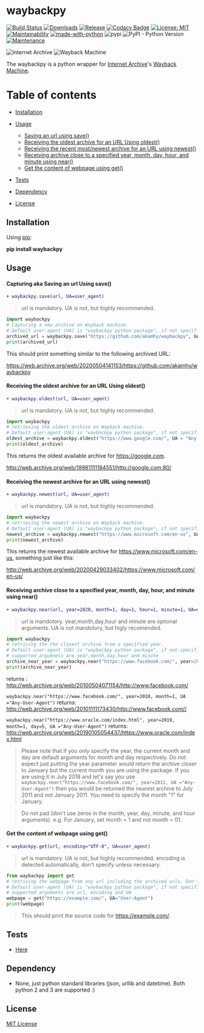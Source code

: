 # waybackpy
[![Build Status](https://travis-ci.org/akamhy/waybackpy.svg?branch=master)](https://travis-ci.org/akamhy/waybackpy)
[![Downloads](https://img.shields.io/pypi/dm/waybackpy.svg)](https://pypistats.org/packages/waybackpy)
[![Release](https://img.shields.io/github/v/release/akamhy/waybackpy.svg)](https://github.com/akamhy/waybackpy/releases)
[![Codacy Badge](https://api.codacy.com/project/badge/Grade/255459cede9341e39436ec8866d3fb65)](https://www.codacy.com/manual/akamhy/waybackpy?utm_source=github.com&amp;utm_medium=referral&amp;utm_content=akamhy/waybackpy&amp;utm_campaign=Badge_Grade)
[![License: MIT](https://img.shields.io/badge/License-MIT-yellow.svg)](https://github.com/akamhy/waybackpy/blob/master/LICENSE)
[![Maintainability](https://api.codeclimate.com/v1/badges/942f13d8177a56c1c906/maintainability)](https://codeclimate.com/github/akamhy/waybackpy/maintainability)
[![made-with-python](https://img.shields.io/badge/Made%20with-Python-1f425f.svg)](https://www.python.org/)
![pypi](https://img.shields.io/pypi/v/wayback.svg)
![PyPI - Python Version](https://img.shields.io/pypi/pyversions/waybackpy?style=flat-square)
[![Maintenance](https://img.shields.io/badge/Maintained%3F-yes-green.svg)](https://github.com/akamhy/waybackpy/graphs/commit-activity)



![Internet Archive](https://upload.wikimedia.org/wikipedia/commons/thumb/8/84/Internet_Archive_logo_and_wordmark.svg/84px-Internet_Archive_logo_and_wordmark.svg.png)
![Wayback Machine](https://upload.wikimedia.org/wikipedia/commons/thumb/0/01/Wayback_Machine_logo_2010.svg/284px-Wayback_Machine_logo_2010.svg.png)

The waybackpy is a python wrapper for [Internet Archive](https://en.wikipedia.org/wiki/Internet_Archive)'s [Wayback Machine](https://en.wikipedia.org/wiki/Wayback_Machine).

Table of contents
=================
<!--ts-->

* [Installation](https://github.com/akamhy/waybackpy#installation)

* [Usage](https://github.com/akamhy/waybackpy#usage)
  * [Saving an url using save()](https://github.com/akamhy/waybackpy#capturing-aka-saving-an-url-using-save)
  * [Receiving the oldest archive for an URL Using oldest()](https://github.com/akamhy/waybackpy#receiving-the-oldest-archive-for-an-url-using-oldest)
  * [Receiving the recent most/newest archive for an URL using newest()](https://github.com/akamhy/waybackpy#receiving-the-newest-archive-for-an-url-using-newest)
  * [Receiving archive close to a specified year, month, day, hour, and minute using near()](https://github.com/akamhy/waybackpy#receiving-archive-close-to-a-specified-year-month-day-hour-and-minute-using-near)
  * [Get the content of webpage using get()](https://github.com/akamhy/waybackpy#get-the-content-of-webpage-using-get)

* [Tests](https://github.com/akamhy/waybackpy#tests)

* [Dependency](https://github.com/akamhy/waybackpy#dependency)

* [License](https://github.com/akamhy/waybackpy#license)

<!--te-->

## Installation
Using [pip](https://en.wikipedia.org/wiki/Pip_(package_manager)):

**pip install waybackpy**



## Usage

#### Capturing aka Saving an url Using save()

```diff
+ waybackpy.save(url, UA=user_agent)
```
> url is mandatory. UA is not, but highly recommended.
```python
import waybackpy
# Capturing a new archive on Wayback machine.
# Default user-agent (UA) is "waybackpy python package", if not specified in the call.
archived_url = waybackpy.save("https://github.com/akamhy/waybackpy", UA = "Any-User-Agent")
print(archived_url)
```
This should print something similar to the following archived URL:

<https://web.archive.org/web/20200504141153/https://github.com/akamhy/waybackpy>

#### Receiving the oldest archive for an URL Using oldest()

```diff
+ waybackpy.oldest(url, UA=user_agent)
```
> url is mandatory. UA is not, but highly recommended.


```python
import waybackpy
# retrieving the oldest archive on Wayback machine.
# Default user-agent (UA) is "waybackpy python package", if not specified in the call.
oldest_archive = waybackpy.oldest("https://www.google.com/", UA = "Any-User-Agent")
print(oldest_archive)
```
This returns the oldest available archive for <https://google.com>.

<http://web.archive.org/web/19981111184551/http://google.com:80/>

#### Receiving the newest archive for an URL using newest()

```diff
+ waybackpy.newest(url, UA=user_agent)
```
> url is mandatory. UA is not, but highly recommended.


```python
import waybackpy
# retrieving the newest archive on Wayback machine.
# Default user-agent (UA) is "waybackpy python package", if not specified in the call.
newest_archive = waybackpy.newest("https://www.microsoft.com/en-us", UA = "Any-User-Agent")
print(newest_archive)
```
This returns the newest available archive for <https://www.microsoft.com/en-us>, something just like this:

<http://web.archive.org/web/20200429033402/https://www.microsoft.com/en-us/>

#### Receiving archive close to a specified year, month, day, hour, and minute using near()

```diff
+ waybackpy.near(url, year=2020, month=1, day=1, hour=1, minute=1, UA=user_agent)
```
> url is mandotory. year,month,day,hour and minute are optional arguments. UA is not mandotory, but higly recomended.


```python
import waybackpy
# retriving the the closest archive from a specified year.
# Default user-agent (UA) is "waybackpy python package", if not specified in the call.
# supported argumnets are year,month,day,hour and minute
archive_near_year = waybackpy.near("https://www.facebook.com/", year=2010, UA ="Any-User-Agent")
print(archive_near_year)
```
returns : <http://web.archive.org/web/20100504071154/http://www.facebook.com/>

```waybackpy.near("https://www.facebook.com/", year=2010, month=1, UA ="Any-User-Agent")``` returns: <http://web.archive.org/web/20101111173430/http://www.facebook.com//>

```waybackpy.near("https://www.oracle.com/index.html", year=2019, month=1, day=5, UA ="Any-User-Agent")``` returns: <http://web.archive.org/web/20190105054437/https://www.oracle.com/index.html>
> Please note that if you only specify the year, the current month and day are default arguments for month and day respectively. Do not expect just putting the year parameter would return the archive closer to January but the current month you are using the package. If you are using it in July 2018 and let's say you use ```waybackpy.near("https://www.facebook.com/", year=2011, UA ="Any-User-Agent")``` then you would be returned the nearest archive to July 2011 and not January 2011. You need to specify the month "1" for January.

> Do not pad (don't use zeros in the month, year, day, minute, and hour arguments). e.g. For January, set month = 1 and not month = 01.

#### Get the content of webpage using get()

```diff
+ waybackpy.get(url, encoding="UTF-8", UA=user_agent)
```
> url is mandatory. UA is not, but highly recommended. encoding is detected automatically, don't specify unless necessary.

```python
from waybackpy import get
# retriving the webpage from any url including the archived urls. Don't need to import other libraies :)
# Default user-agent (UA) is "waybackpy python package", if not specified in the call.
# supported argumnets are url, encoding and UA
webpage = get("https://example.com/", UA="User-Agent")
print(webpage)
```
> This should print the source code for <https://example.com/>.

## Tests
* [Here](https://github.com/akamhy/waybackpy/tree/master/tests)

## Dependency
* None, just python standard libraries (json, urllib and datetime). Both python 2 and 3 are supported :)


## License

[MIT License](https://github.com/akamhy/waybackpy/blob/master/LICENSE)
